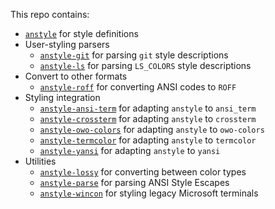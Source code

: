This repo contains:
- [`anstyle`](./crates/anstyle) for style definitions
- User-styling parsers
  - [`anstyle-git`](./crates/anstyle-git) for parsing `git` style descriptions
  - [`anstyle-ls`](./crates/anstyle-ls) for parsing `LS_COLORS` style descriptions
- Convert to other formats
  - [`anstyle-roff`](./crates/anstyle-roff) for converting ANSI codes to `ROFF`
- Styling integration
  - [`anstyle-ansi-term`](./crates/anstyle-ansi-term) for adapting `anstyle` to `ansi_term`
  - [`anstyle-crossterm`](./crates/anstyle-crossterm) for adapting `anstyle` to `crossterm`
  - [`anstyle-owo-colors`](./crates/anstyle-owo-colors) for adapting `anstyle` to `owo-colors`
  - [`anstyle-termcolor`](./crates/anstyle-termcolor) for adapting `anstyle` to `termcolor`
  - [`anstyle-yansi`](./crates/anstyle-yansi) for adapting `anstyle` to `yansi`
- Utilities
  - [`anstyle-lossy`](./crates/anstyle-lossy) for converting between color types
  - [`anstyle-parse`](./crates/anstyle-parse) for parsing ANSI Style Escapes
  - [`anstyle-wincon`](./crates/anstyle-wincon) for styling legacy Microsoft terminals
